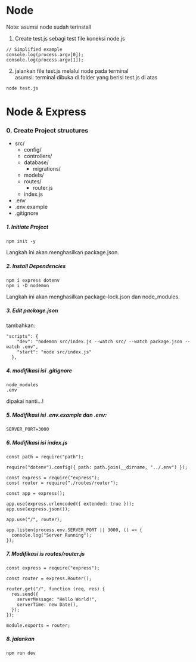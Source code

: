 # Node

Note: asumsi node sudah terinstall

1. Create test.js sebagi test file koneksi node.js
```
// Simplified example
console.log(process.argv[0]);
console.log(process.argv[1]);
```

2. jalankan file test.js melalui node pada terminal\
asumsi: terminal dibuka di folder yang berisi test.js di atas
```
node test.js
```


# Node & Express

### 0. Create Project structures
- src/
    - config/
    - controllers/
    - database/
        - migrations/
    - models/
    - routes/
        - router.js
    - index.js
- .env
- .env.example
- .gitignore

##### 1. Initiate Project

```
npm init -y
```
Langkah ini akan menghasilkan package.json.

##### 2. Install Dependencies
```
npm i express dotenv
npm i -D nodemon
```
Langkah ini akan menghasilkan package-lock.json dan node_modules.

##### 3. Edit package.json
tambahkan:
```
"scripts": {
    "dev": "nodemon src/index.js --watch src/ --watch package.json --watch .env",
    "start": "node src/index.js"
  },
```

##### 4. modifikasi isi .gitignore
```
node_modules
.env
```
dipakai nanti...!

##### 5. Modifikasi isi .env.example dan .env:
```
SERVER_PORT=3000
```

##### 6. Modifikasi isi index.js
```
const path = require("path");

require("dotenv").config({ path: path.join(__dirname, "../.env") });

const express = require("express");
const router = require("./routes/router");

const app = express();

app.use(express.urlencoded({ extended: true }));
app.use(express.json());

app.use("/", router);

app.listen(process.env.SERVER_PORT || 3000, () => {
  console.log("Server Running");
});
```

##### 7. Modifikasi is routes/router.js
```
const express = require("express");

const router = express.Router();

router.get("/", function (req, res) {
  res.send({
    serverMessage: "Hello World!",
    serverTime: new Date(),
  });
});

module.exports = router;
```

##### 8. jalankan
```
npm run dev
```
